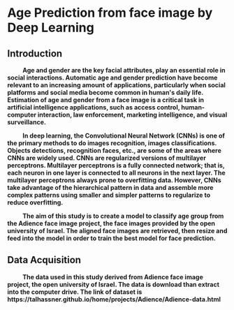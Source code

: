 # <b> Age Prediction from face image by Deep Learning
  
## <b>Introduction
  
<p style="text-indent: 2.5em;">
    Age and gender are the key facial attributes, play an essential role in social interactions. Automatic age and gender prediction have become relevant to an increasing amount of applications, particularly when social platforms and social media become common in human's daily life. Estimation of age and gender from a face image is a critical task in artificial intelligence applications, such as access control, human-computer interaction, law enforcement, marketing intelligence, and visual surveillance.
    
<p style="text-indent: 2.5em;">    
    In deep learning, the Convolutional Neural Network (CNNs) is one of the primary methods to do images recognition, images classifications. Objects detections, recognition faces, etc., are some of the areas where CNNs are widely used. CNNs are regularized versions of multilayer perceptrons. Multilayer perceptrons is a fully connected network; that is, each neuron in one layer is connected to all neurons in the next layer. The multilayer perceptrons always prone to overfitting data. However, CNNs take advantage of the hierarchical pattern in data and assemble more complex patterns using smaller and simpler patterns to regularize to reduce overfitting.
    
<p style="text-indent: 2.5em;">
    The aim of this study is to create a model to classify age group from the Adience face image project, the face images provided by the open university of Israel. The aligned face images are retrieved, then resize and feed into the model in order to train the best model for face prediction.
  
## <b>Data Acquisition
<p style="text-indent: 2.5em;">
  The data used in this study derived from Adience face image project, the open university of Israel. The data is download than extract into the computer drive. The link of dataset is https://talhassner.github.io/home/projects/Adience/Adience-data.html
  
  
